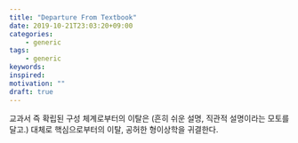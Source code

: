 ```yaml
---
title: "Departure From Textbook"
date: 2019-10-21T23:03:20+09:00
categories:
    - generic
tags:
    - generic
keywords:
inspired:
motivation: ""
draft: true
---
```


교과서 즉 확립된 구성 체계로부터의 이탈은 (흔히 쉬운 설명, 직관적 설명이라는 모토를 달고.) 대체로 핵심으로부터의 이탈, 공허한 형이상학을 귀결한다.